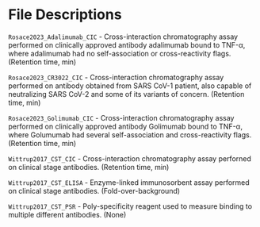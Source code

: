 # File Descriptions

`Rosace2023_Adalimumab_CIC` - Cross-interaction chromatography assay performed on clinically approved antibody adalimumab bound to TNF-α, where adalimumab had no self-association or cross-reactivity flags. (Retention time, min)

`Rosace2023_CR3022_CIC` - Cross-interaction chromatography assay performed on antibody obtained from SARS CoV-1 patient, also capable of neutralizing SARS CoV-2 and some of its variants of concern. (Retention time, min)

`Rosace2023_Golimumab_CIC` - Cross-interaction chromatography assay performed on clinically approved antibody Golimumab bound to TNF-α, where Golumumab had several self-association and cross-reactivity flags. (Retention time, min)

`Wittrup2017_CST_CIC` - Cross-interaction chromatography assay perforned on clinical stage antibodies. (Retention time, min)

`Wittrup2017_CST_ELISA` - Enzyme-linked immunosorbent assay performed on clinical stage antibodies. (Fold-over-background)

`Wittrup2017_CST_PSR` - Poly-specificity reagent used to measure binding to multiple different antibodies. (None)
